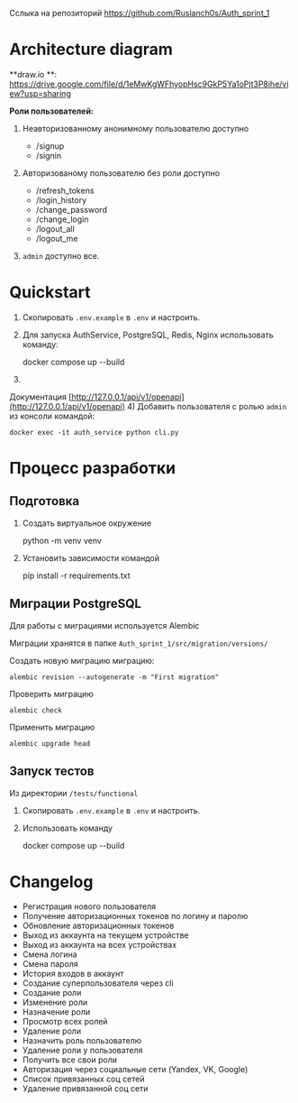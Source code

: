 Сслыка на репозиторий https://github.com/Ruslanch0s/Auth_sprint_1

# Architecture diagram

**draw.io
**: https://drive.google.com/file/d/1eMwKgWFhyopHsc9GkP5Ya1oPjt3P8ihe/view?usp=sharing

**Роли пользователей:**

1) Неавторизованному анонимному пользователю доступно
    - /signup
    - /signin

2) Авторизованому пользователю без роли доступно
    - /refresh_tokens
    - /login_history
    - /change_password
    - /change_login
    - /logout_all
    - /logout_me

3) `admin` доступно все.

# Quickstart

1) Скопировать `.env.example` в `.env` и настроить.
2) Для запуска AuthService, PostgreSQL, Redis, Nginx использовать команду:

    docker compose up --build

3)
Документация [http://127.0.0.1/api/v1/openapi](http://127.0.0.1/api/v1/openapi)
4) Добавить пользователя с ролью `admin` из консоли командой:

    docker exec -it auth_service python cli.py

# Процесс разработки

## Подготовка

1) Создать виртуальное окружение

    python -m venv venv

2) Установить зависимости командой

    pip install -r requirements.txt

## Миграции PostgreSQL

Для работы с миграциями используется Alembic

Миграции хранятся в папке `Auth_sprint_1/src/migration/versions/`

Создать новую миграцию миграцию:

    alembic revision --autogenerate -m "First migration"

Проверить миграцию

    alembic check

Применить миграцию

    alembic upgrade head

## Запуск тестов

Из директории `/tests/functional`

1) Скопировать `.env.example` в `.env` и настроить.
2) Использовать команду

    docker compose up --build

# Changelog

- Регистрация нового пользователя
- Получение авторизационных токенов по логину и паролю
- Обновление авторизационных токенов
- Выход из аккаунта на текущем устройстве
- Выход из аккаунта на всех устройствах
- Смена логина
- Смена пароля
- История входов в аккаунт
- Создание суперпользователя через cli
- Создание роли
- Изменение роли
- Назначение роли
- Просмотр всех ролей
- Удаление роли
- Назначить роль пользователю
- Удаление роли у пользователя
- Получить все свои роли
- Авторизация через социальные сети (Yandex, VK, Google)
- Список привязанных соц сетей
- Удаление привязанной соц сети
